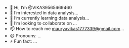 - 👋 Hi, I’m @VIKAS9565669460
- 👀 I’m interested in data analysis...
- 🌱 I’m currently learning data analysis...
- 💞️ I’m looking to collaborate on ...
- 📫 How to reach me mauryavikas1777339@gmail.com...
- 😄 Pronouns: ...
- ⚡ Fun fact: ...

<!---
VIKAS9565669460/VIKAS9565669460 is a ✨ special ✨ repository because its `README.md` (this file) appears on your GitHub profile.
You can click the Preview link to take a look at your changes.
--->
